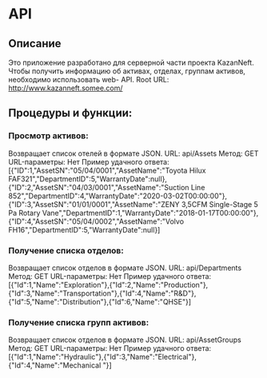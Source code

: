 # API 
## Описание

Это приложение разработано для серверной части проекта KazanNeft. 
Чтобы получить информацию об активах, отделах, группам активов, необходимо использовать web-
API.
Root URL:
http://www.kazanneft.somee.com/
## Процедуры и функции:
### Просмотр активов:
Возвращает список отелей в формате JSON.
URL:
api/Assets 
Метод: GET
URL-параметры: Нет
Пример удачного ответа: [{"ID":1,"AssetSN":"05/04/0001","AssetName":"Toyota Hilux FAF321","DepartmentID":5,"WarrantyDate":null},{"ID":2,"AssetSN":"04/03/0001","AssetName":"Suction Line 852","DepartmentID":4,"WarrantyDate":"2020-03-02T00:00:00"},{"ID":3,"AssetSN":"01/01/0001","AssetName":"ZENY 3,5CFM Single-Stage 5 Pa Rotary Vane","DepartmentID":1,"WarrantyDate":"2018-01-17T00:00:00"},{"ID":4,"AssetSN":"05/04/0002","AssetName":"Volvo FH16","DepartmentID":5,"WarrantyDate":null}]
### Получение списка отделов:
Возвращает список отделов в формате JSON.
URL:
api/Departments
Метод: GET
URL-параметры: Нет
Пример удачного ответа: [{"Id":1,"Name":"Exploration"},{"Id":2,"Name":"Production"},{"Id":3,"Name":"Transportation"},{"Id":4,"Name":"R&D"},{"Id":5,"Name":"Distribution"},{"Id":6,"Name":"QHSE"}]
### Получение списка групп активов:
Возвращает список отделов в формате JSON.
URL:
api/AssetGroups
Метод: GET
URL-параметры: Нет
Пример удачного ответа: [{"Id":1,"Name":"Hydraulic"},{"Id":3,"Name":"Electrical"},{"Id":4,"Name":"Mechanical "}]

